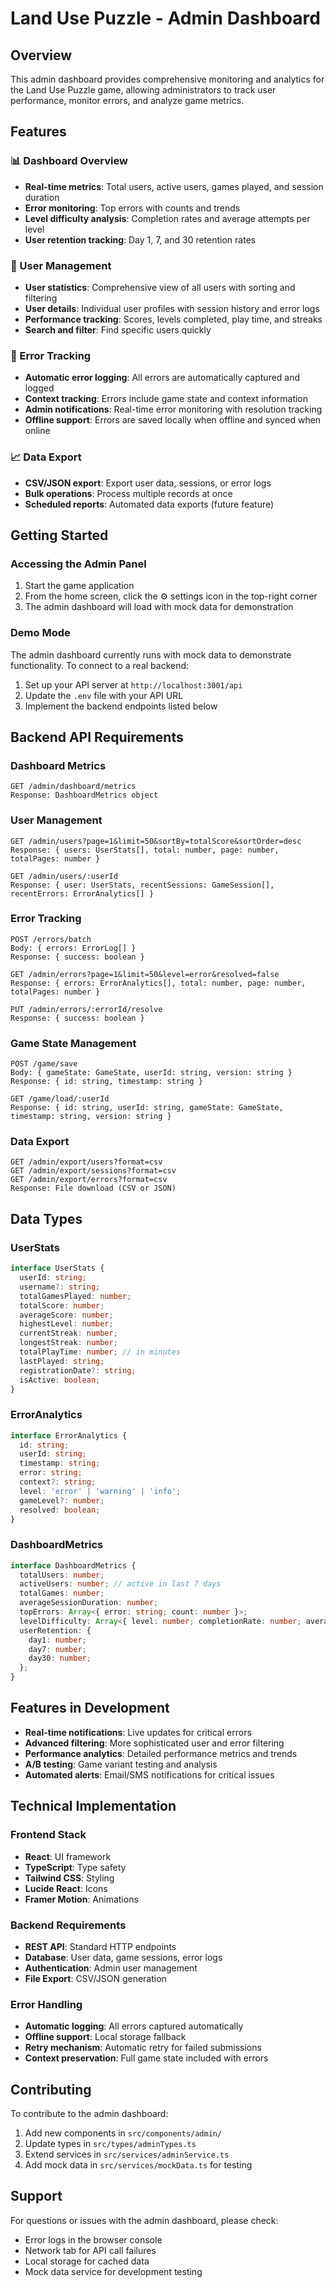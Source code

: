 # Land Use Puzzle - Admin Dashboard

## Overview
This admin dashboard provides comprehensive monitoring and analytics for the Land Use Puzzle game, allowing administrators to track user performance, monitor errors, and analyze game metrics.

## Features

### 📊 Dashboard Overview
- **Real-time metrics**: Total users, active users, games played, and session duration
- **Error monitoring**: Top errors with counts and trends
- **Level difficulty analysis**: Completion rates and average attempts per level
- **User retention tracking**: Day 1, 7, and 30 retention rates

### 👥 User Management
- **User statistics**: Comprehensive view of all users with sorting and filtering
- **User details**: Individual user profiles with session history and error logs
- **Performance tracking**: Scores, levels completed, play time, and streaks
- **Search and filter**: Find specific users quickly

### 🔧 Error Tracking
- **Automatic error logging**: All errors are automatically captured and logged
- **Context tracking**: Errors include game state and context information
- **Admin notifications**: Real-time error monitoring with resolution tracking
- **Offline support**: Errors are saved locally when offline and synced when online

### 📈 Data Export
- **CSV/JSON export**: Export user data, sessions, or error logs
- **Bulk operations**: Process multiple records at once
- **Scheduled reports**: Automated data exports (future feature)

## Getting Started

### Accessing the Admin Panel
1. Start the game application
2. From the home screen, click the ⚙️ settings icon in the top-right corner
3. The admin dashboard will load with mock data for demonstration

### Demo Mode
The admin dashboard currently runs with mock data to demonstrate functionality. To connect to a real backend:

1. Set up your API server at `http://localhost:3001/api`
2. Update the `.env` file with your API URL
3. Implement the backend endpoints listed below

## Backend API Requirements

### Dashboard Metrics
```
GET /admin/dashboard/metrics
Response: DashboardMetrics object
```

### User Management
```
GET /admin/users?page=1&limit=50&sortBy=totalScore&sortOrder=desc
Response: { users: UserStats[], total: number, page: number, totalPages: number }

GET /admin/users/:userId
Response: { user: UserStats, recentSessions: GameSession[], recentErrors: ErrorAnalytics[] }
```

### Error Tracking
```
POST /errors/batch
Body: { errors: ErrorLog[] }
Response: { success: boolean }

GET /admin/errors?page=1&limit=50&level=error&resolved=false
Response: { errors: ErrorAnalytics[], total: number, page: number, totalPages: number }

PUT /admin/errors/:errorId/resolve
Response: { success: boolean }
```

### Game State Management
```
POST /game/save
Body: { gameState: GameState, userId: string, version: string }
Response: { id: string, timestamp: string }

GET /game/load/:userId
Response: { id: string, userId: string, gameState: GameState, timestamp: string, version: string }
```

### Data Export
```
GET /admin/export/users?format=csv
GET /admin/export/sessions?format=csv  
GET /admin/export/errors?format=csv
Response: File download (CSV or JSON)
```

## Data Types

### UserStats
```typescript
interface UserStats {
  userId: string;
  username?: string;
  totalGamesPlayed: number;
  totalScore: number;
  averageScore: number;
  highestLevel: number;
  currentStreak: number;
  longestStreak: number;
  totalPlayTime: number; // in minutes
  lastPlayed: string;
  registrationDate?: string;
  isActive: boolean;
}
```

### ErrorAnalytics
```typescript
interface ErrorAnalytics {
  id: string;
  userId: string;
  timestamp: string;
  error: string;
  context?: string;
  level: 'error' | 'warning' | 'info';
  gameLevel?: number;
  resolved: boolean;
}
```

### DashboardMetrics
```typescript
interface DashboardMetrics {
  totalUsers: number;
  activeUsers: number; // active in last 7 days
  totalGames: number;
  averageSessionDuration: number;
  topErrors: Array<{ error: string; count: number }>;
  levelDifficulty: Array<{ level: number; completionRate: number; averageAttempts: number }>;
  userRetention: {
    day1: number;
    day7: number;
    day30: number;
  };
}
```

## Features in Development

- **Real-time notifications**: Live updates for critical errors
- **Advanced filtering**: More sophisticated user and error filtering
- **Performance analytics**: Detailed performance metrics and trends
- **A/B testing**: Game variant testing and analysis
- **Automated alerts**: Email/SMS notifications for critical issues

## Technical Implementation

### Frontend Stack
- **React**: UI framework
- **TypeScript**: Type safety
- **Tailwind CSS**: Styling
- **Lucide React**: Icons
- **Framer Motion**: Animations

### Backend Requirements
- **REST API**: Standard HTTP endpoints
- **Database**: User data, game sessions, error logs
- **Authentication**: Admin user management
- **File Export**: CSV/JSON generation

### Error Handling
- **Automatic logging**: All errors captured automatically
- **Offline support**: Local storage fallback
- **Retry mechanism**: Automatic retry for failed submissions
- **Context preservation**: Full game state included with errors

## Contributing

To contribute to the admin dashboard:

1. Add new components in `src/components/admin/`
2. Update types in `src/types/adminTypes.ts`
3. Extend services in `src/services/adminService.ts`
4. Add mock data in `src/services/mockData.ts` for testing

## Support

For questions or issues with the admin dashboard, please check:
- Error logs in the browser console
- Network tab for API call failures  
- Local storage for cached data
- Mock data service for development testing
